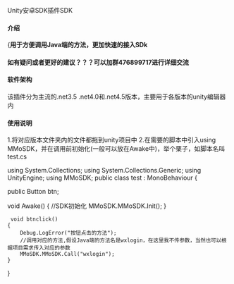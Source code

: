 Unity安卓SDK插件SDK

#### 介绍
{**用于方便调用Java端的方法，更加快速的接入SDk**

#### 如有疑问或者更好的建议？？？可以加群476899717进行详细交流

#### 软件架构
该插件分为主流的.net3.5 .net4.0和.net4.5版本，主要用于各版本的unity编辑器内

#### 使用说明
1.将对应版本文件夹内的文件都拖到unity项目中
2.在需要的脚本中引入using MMoSDK，并在调用前初始化(一般可以放在Awake中)，举个栗子，如脚本名叫test.cs

using System.Collections;
using System.Collections.Generic;
using UnityEngine;
using MMoSDK;
public class test : MonoBehaviour {

  public Button btn;

  void Awake()
    {
	    //SDK初始化
        MMoSDK.MMoSDK.Init();
    }
	
	 void btnclick()
    {
        Debug.LogError("按钮点击的方法");
		//调用对应的方法,假设Java端的方法名是wxlogin，在这里我不传参数，当然也可以根据项目需求传入对应的参数
        MMoSDK.MMoSDK.Call("wxlogin");
    }

}



